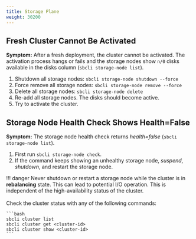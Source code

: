 ```yaml
---
title: Storage Plane
weight: 30200
---
```


## Fresh Cluster Cannot Be Activated

**Symptom:** After a fresh deployment, the cluster cannot be activated. The activation process hangs or fails and the
storage nodes show `n/0` disks available in the disks column (`sbcli storage-node list`).

1. Shutdown all storage nodes: `sbcli storage-node shutdown --force`
2. Force remove all storage nodes: `sbcli storage-node remove --force`
3. Delete all storage nodes: `sbcli storage-node delete`
4. Re-add all storage nodes. The disks should become active.
5. Try to activate the cluster.

## Storage Node Health Check Shows Health=False

**Symptom:** The storage node health check returns _health=false_ (`sbcli storage-node list`).

1. First run `sbcli storage-node check`.
2. If the command keeps showing an unhealthy storage node, _suspend_, _shutdown_, and restart the storage node.

!!! danger
    Never shutdown or restart a storage node while the cluster is in **rebalancing** state. This can lead to potential
    I/O operation. This is independent of the high-availability status of the cluster.<br/><br/>
    Check the cluster status with any of the following commands:

    ```bash
    sbcli cluster list
    sbcli cluster get <cluster-id>
    sbcli cluster show <cluster-id>
    ```
